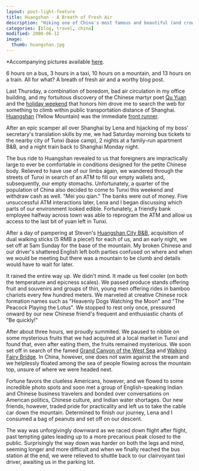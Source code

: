 ```yaml
---
layout: post-light-feature
title: Huangshan - A Breath of Fresh Air
description: "Hiking one of China's most famous and beautiful (and crowded) mountains."
categories: [blog, travel, china]
modified: 2008-06-12
image:
  thumb: huangshan.jpg
---
```

*Accompanying pictures available <a href="http://picasaweb.google.com/nomad2124/Huangshan">here</a>.

6 hours on a bus, 3 hours in a taxi, 10 hours on a mountain, and 13 hours on a train. All for what? A breath of fresh air and a worthy blog post.

Last Thursday, a combination of boredom, bad air circulation in my office building, and my fortuitous discovery of the Chinese martyr poet <a href="http://en.wikipedia.org/wiki/Qu_Yuan">Qu Yuan</a> and the <a href="http://en.wikipedia.org/wiki/Dragon_Boat_Festival">holiday weekend</a> that honors him drove me to search the web for something to climb within public transportation distance of Shanghai. <a href="http://www.huangshantour.com/english/SmallClass.asp?typeid=16&amp;BigClassID=18&amp;smallclassid=411">Huangshan</a> (Yellow Mountain) was the immediate <a href="http://images.google.com/images?hl=en&amp;q=huangshan&amp;btnG=Search+Images&amp;gbv=2">front runner</a>.

After an epic scamper all over Shanghai by Lena and hijacking of my boss' secretary's translation skills by me, we had Saturday morning bus tickets to the nearby city of Tunxi (base camp), 2 nights at a family-run apartment B&B, and a night train back to Shanghai Monday night.

The bus ride to Huangshan revealed to us that foreigners are impractically large to ever be comfortable in conditions designed for the petite Chinese body. Relieved to have use of our limbs again, we wandered through the streets of Tunxi in search of an ATM to fill our empty wallets and, subsequently, our empty stomachs. Unfortunately, a quarter of the population of China also decided to come to Tunxi this weekend and withdraw cash as well. "Mei you qian." The banks were out of money. Five unsuccessful ATM interactions later, Lena and I began discussing which parts of our environment looked edible. Fortunately, a friendly bank employee halfway across town was able to reprogram the ATM and allow us access to the last bit of yuan left in Tunxi.

After a day of pampering at Steven's <a href="http://www.hostelworld.com/availability.php/HuangshanCityBedBreakfast-Huangshan-16116">Huangshan City B&amp;B</a>, acquisition of dual walking sticks (5 RMB a piece!) for each of us, and an early night, we set off at 5am Sunday for the base of the mountain. My broken Chinese and our driver's shattered English left both parties confused on where and when we would be meeting but there was a mountain to be clumb and details would have to wait for later.

It rained the entire way up. We didn't mind. It made us feel cooler (on both the temperature and epicness scales). We passed produce stands offering fruit and souvenirs and groups of thin, young men offering rides in bamboo chariots every few hundred meters. We marveled at creative Chinese rock formation names such as "Heavenly Dogs Watching the Moon" and "The Peacock Playing the Lotus". We stopped to rest only once, pressured onward by our new Chinese friend's frequent and enthusiastic chants of "Be quickly!"

After about three hours, we proudly summited. We paused to nibble on some mysterious fruits that we had acquired at a local market in Tunxi and found that, even after eating them, the fruits remained mysterious. We soon set off in search of the famed <a href="http://www.huangshantour.com/gallery/display.asp?id=1000">Grand Canyon of the West Sea</a> and <a href="http://www.huangshantour.com/gallery/display.asp?id=662">Walking Fairy Bridge</a>. In China, however, one does not swim against the stream and we helplessly floated among the sea of people flowing across the mountain top, unsure of where we were headed next.

Fortune favors the clueless Americans, however, and we flowed to some incredible photo spots and soon met a group of English-speaking Indian and Chinese business travelers and bonded over conversations on American politics, Chinese culture, and Indian water shortages. Our new friends, however, traded pride for practicality and left us to take the cable car down the mountain. Determined to finish our journey, Lena and I consumed a bag of peanuts and set off on our descent.

The way was unforgivingly downward as we raced down flight after flight, past tempting gates leading up to a more precarious peak closed to the public. Surprisingly the way down was harder on both the legs and mind, seeming longer and more difficult and when we finally reached the bus station at the end, we were relieved to shuttle back to our clairvoyant taxi driver, awaiting us in the parking lot.